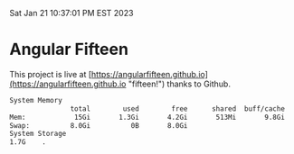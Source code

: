 Sat Jan 21 10:37:01 PM EST 2023

# Angular Fifteen


This project is live at [https://angularfifteen.github.io](https://angularfifteen.github.io "fifteen!") thanks to Github.

```bash
System Memory
               total        used        free      shared  buff/cache   available
Mem:            15Gi       1.3Gi       4.2Gi       513Mi       9.8Gi        13Gi
Swap:          8.0Gi          0B       8.0Gi
System Storage
1.7G	.
```
```bash
